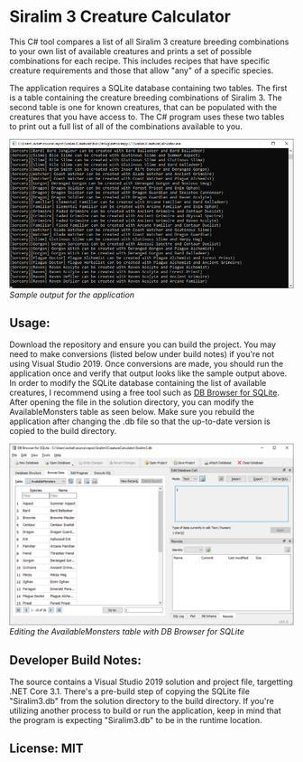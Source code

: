 # Siralim 3 Creature Calculator

This C# tool compares a list of all Siralim 3 creature breeding combinations to your own list of available creatures and prints a set of possible combinations for each recipe. This includes recipes that have specific creature requirements and those that allow "any" of a specific species.

The application requires a SQLite database containing two tables. The first is a table containing the creature breeding combinations of Siralim 3. The second table is one for known creatures, that can be populated with the creatures that you have access to. The C# program uses these two tables to print out a full list of all of the combinations available to you. 

![Sample Output](sample/sampleOutput.png)  
*Sample output for the application*

## Usage:
Download the repository and ensure you can build the project. You may need to make conversions (listed below under build notes) if you're not using Visual Studio 2019. Once conversions are made, you should run the application once and verify that output looks like the sample output above. In order to modify the SQLite database containing the list of available creatures, I recommend using a free tool such as [DB Browser for SQLite](https://sqlitebrowser.org/). After opening the file in the solution directory, you can modify the AvailableMonsters table as seen below. Make sure you rebuild the application after changing the .db file so that the up-to-date version is copied to the build directory.

![DB Modification Example](sample/dbBrowser.png)  
*Editing the AvailableMonsters table with DB Browser for SQLite*

## Developer Build Notes:
The source contains a Visual Studio 2019 solution and project file, targetting .NET Core 3.1. There's a pre-build step of copying the SQLite file "Siralim3.db" from the solution directory to the build directory. If you're utilizing another process to build or run the application, keep in mind that the program is expecting "Siralim3.db" to be in the runtime location.

## License: MIT